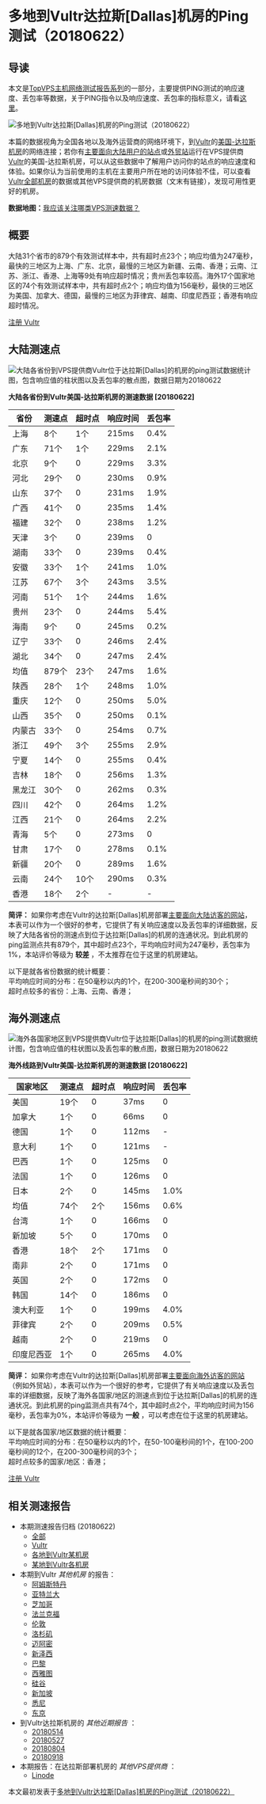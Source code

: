 #  多地到Vultr达拉斯[Dallas]机房的Ping测试（20180622） 

## 导读

本文是[TopVPS主机网络测试报告系列](https://vps123.top/pingtest)的一部分，主要提供PING测试的响应速度、丢包率等数据，关于PING指令以及响应速度、丢包率的指标意义，请看[这里](https://vps123.top/what-is-ping.html)。

![多地到Vultr达拉斯\[Dallas\]机房的Ping测试（20180622）](/images/thumbnails/to_vultr_Dallas.png)

本篇的数据视角为全国各地以及海外运营商的网络环境下，到[Vultr](https://vps123.top/go/vultr)的[美国-达拉斯机房](https://vps123.top/vultr-facilities.html#dallas)的网络连接；若你有[主要面向大陆用户的站点](https://vps123.top/website-for-mainland-users.html)或[外贸站](https://vps123.top/website-for-internation-trade.html)运行在VPS提供商[Vultr](https://vps123.top/go/vultr)的美国-达拉斯机房，可以从这些数据中了解用户访问你的站点的响应速度和体验。如果你认为当前使用的主机在主要用户所在地的访问体验不佳，可以查看[Vultr全部机房](/vultr/isp/china/20180622-vultr-isp-china.md)的数据或其他VPS提供商的机房数据（文末有链接），发现可用性更好的机房。

**数据地图：**[我应该关注哪类VPS测速数据？](https://vps123.top/find-pingtest-data-you-need.html)

## 概要

大陆31个省市的879个有效测试样本中，共有超时点23个；响应均值为247毫秒，最快的三地区为上海、广东、北京，最慢的三地区为新疆、云南、香港；云南、江苏、浙江、香港、上海等9处有响应超时情况；贵州丢包率较高。海外17个国家地区的74个有效测试样本中，共有超时点2个；响应均值为156毫秒，最快的三地区为美国、加拿大、德国，最慢的三地区为菲律宾、越南、印度尼西亚；香港有响应超时情况。

[注册 Vultr](https://vps123.top/go/vultr/_btn1)

## 大陆测速点

![大陆各省份到VPS提供商Vultr位于达拉斯\[Dallas\]的机房的ping测试数据统计图，包含响应值的柱状图以及丢包率的散点图，数据日期为20180622](/images/pingtests/vultr_20180622/plot_idc_vultr_usa-dallas_20180622_mainland.png)

**大陆各省份到Vultr美国-达拉斯机房的测速数据 [20180622]**

省份 | 测速点 | 超时点 | 响应时间 | 丢包率  
---|---|---|---|---  
上海 | 8个 | 1个 | 215ms | 0.4%  
广东 | 71个 | 1个 | 229ms | 2.1%  
北京 | 9个 | 0 | 229ms | 3.3%  
河北 | 29个 | 0 | 230ms | 0.9%  
山东 | 37个 | 0 | 231ms | 1.9%  
广西 | 41个 | 0 | 235ms | 1.4%  
福建 | 32个 | 0 | 238ms | 1.2%  
天津 | 3个 | 0 | 239ms | 0  
湖南 | 33个 | 0 | 239ms | 0.4%  
安徽 | 33个 | 1个 | 241ms | 1.0%  
江苏 | 67个 | 3个 | 243ms | 3.5%  
河南 | 51个 | 1个 | 244ms | 1.6%  
贵州 | 23个 | 0 | 244ms | 5.4%  
海南 | 9个 | 0 | 245ms | 0.2%  
辽宁 | 33个 | 0 | 246ms | 2.4%  
湖北 | 34个 | 0 | 247ms | 2.4%  
均值 | 879个 | 23个 | 247ms | 1.6%  
陕西 | 28个 | 1个 | 248ms | 1.0%  
重庆 | 12个 | 0 | 250ms | 5.0%  
山西 | 35个 | 0 | 250ms | 0.1%  
内蒙古 | 33个 | 0 | 254ms | 0.7%  
浙江 | 49个 | 3个 | 255ms | 2.9%  
宁夏 | 14个 | 0 | 255ms | 0.4%  
吉林 | 18个 | 0 | 256ms | 1.3%  
黑龙江 | 30个 | 0 | 262ms | 0.3%  
四川 | 42个 | 0 | 264ms | 1.2%  
江西 | 21个 | 0 | 264ms | 2.2%  
青海 | 5个 | 0 | 273ms | 0  
甘肃 | 17个 | 0 | 278ms | 0.1%  
新疆 | 20个 | 0 | 289ms | 1.6%  
云南 | 24个 | 10个 | 290ms | 0.3%  
香港 | 18个 | 2个 | - | -  
  
**简评：** 如果你考虑在Vultr的达拉斯[Dallas]机房部署[主要面向大陆访客的网站](website-for-mainland-users.html)，本表可以作为一个很好的参考，它提供了有关响应速度以及丢包率的详细数据，反映了大陆各省份的测速点到位于达拉斯[Dallas]的机房的连通状况。到此机房的ping监测点共有879个，其中超时点23个，平均响应时间为247毫秒，丢包率为1%，本站评价等级为 **较差** ，不太推荐在位于这里的机房建站。

以下是就各省份数据的统计概要：  
平均响应时间的分布：在50毫秒以内的1个，在200-300毫秒间的30个；  
超时点较多的省份：上海、云南、香港；

## 海外测速点

![海外各国家地区到VPS提供商Vultr位于达拉斯\[Dallas\]的机房的ping测试数据统计图，包含响应值的柱状图以及丢包率的散点图，数据日期为20180622](/images/pingtests/vultr_20180622/plot_idc_vultr_usa-dallas_20180622_overseas.png)

**海外线路到Vultr美国-达拉斯机房的测速数据 [20180622]**

国家地区 | 测速点 | 超时点 | 响应时间 | 丢包率  
---|---|---|---|---  
美国 | 19个 | 0 | 37ms | 0  
加拿大 | 1个 | 0 | 66ms | 0  
德国 | 1个 | 0 | 112ms | -  
意大利 | 1个 | 0 | 121ms | -  
巴西 | 1个 | 0 | 125ms | 0  
法国 | 1个 | 0 | 126ms | 0  
日本 | 2个 | 0 | 145ms | 1.0%  
均值 | 74个 | 2个 | 156ms | 0.6%  
台湾 | 1个 | 0 | 166ms | 0  
新加坡 | 5个 | 0 | 170ms | 0  
香港 | 18个 | 2个 | 171ms | 0  
南非 | 2个 | 0 | 171ms | 0  
英国 | 2个 | 0 | 172ms | 0  
韩国 | 14个 | 0 | 186ms | 0  
澳大利亚 | 1个 | 0 | 199ms | 4.0%  
菲律宾 | 2个 | 0 | 209ms | 0.5%  
越南 | 2个 | 0 | 219ms | 0  
印度尼西亚 | 1个 | 0 | 265ms | 4.0%  
  
**简评：** 如果你考虑在Vultr的达拉斯[Dallas]机房部署[主要面向海外访客的网站](https://vps123.top/website-for-internation-trade.html)（例如外贸站），本表可以作为一个很好的参考，它提供了有关响应速度以及丢包率的详细数据，反映了海外各国家/地区的测速点到位于达拉斯[Dallas]的机房的连通状况。到此机房的ping监测点共有74个，其中超时点2个，平均响应时间为156毫秒，丢包率为0%，本站评价等级为 **一般** ，可以考虑在位于这里的机房建站。

以下是就各国家/地区数据的统计概要：  
平均响应时间的分布：在50毫秒以内的1个，在50-100毫秒间的1个，在100-200毫秒间的12个，在200-300毫秒间的3个；  
超时点较多的国家/地区：香港；

[注册 Vultr](https://vps123.top/go/vultr/_btn2)

## 相关测速报告

  * 本期测速报告归档 (20180622) 
    * [全部](https://vps123.top/pingtests/20180622 "本期各VPS提供商全部测速报告")
    * [Vultr](https://vps123.top/pingtests/idc-vultr/20180622 "本期Vultr的全部测速报告")
    * [各地到Vultr某机房](https://vps123.top/pingtests/idc-vultr/isp-global/20180622 "以Vultr某机房为关注对象的视角，横向比较大陆各省份、海外各国家地区")
    * [某地到Vultr各机房](https://vps123.top/pingtests/idc-vultr/facility-all/20180622 "以大陆某省份为关注对象的视角，横向比较Vultr各机房")
  * 本期到Vultr _其他机房_ 的报告： 
    * [阿姆斯特丹](/vultr/idc/amsterdam/20180622-vultr-idc-amsterdam.md "多地到Vultr阿姆斯特丹机房的Ping测试 20180622")
    * [亚特兰大](/vultr/idc/atlanta/20180622-vultr-idc-atlanta.md "多地到Vultr亚特兰大机房的Ping测试 20180622")
    * [芝加哥](/vultr/idc/chicago/20180622-vultr-idc-chicago.md "多地到Vultr芝加哥机房的Ping测试 20180622")
    * [法兰克福](/vultr/idc/frankfurt/20180622-vultr-idc-frankfurt.md "多地到Vultr法兰克福机房的Ping测试 20180622")
    * [伦敦](/vultr/idc/london/20180622-vultr-idc-london.md "多地到Vultr伦敦机房的Ping测试 20180622")
    * [洛杉矶](/vultr/idc/losangeles/20180622-vultr-idc-losangeles.md "多地到Vultr洛杉矶机房的Ping测试 20180622")
    * [迈阿密](/vultr/idc/miami/20180622-vultr-idc-miami.md "多地到Vultr迈阿密机房的Ping测试 20180622")
    * [新泽西](/vultr/idc/newjersey/20180622-vultr-idc-newjersey.md "多地到Vultr新泽西机房的Ping测试 20180622")
    * [巴黎](/vultr/idc/paris/20180622-vultr-idc-paris.md "多地到Vultr巴黎机房的Ping测试 20180622")
    * [西雅图](/vultr/idc/seattle/20180622-vultr-idc-seattle.md "多地到Vultr西雅图机房的Ping测试 20180622")
    * [硅谷](/vultr/idc/siliconvalley/20180622-vultr-idc-siliconvalley.md "多地到Vultr硅谷机房的Ping测试 20180622")
    * [新加坡](/vultr/idc/singapore/20180622-vultr-idc-singapore.md "多地到Vultr新加坡机房的Ping测试 20180622")
    * [悉尼](/vultr/idc/sydney/20180622-vultr-idc-sydney.md "多地到Vultr悉尼机房的Ping测试 20180622")
    * [东京](/vultr/idc/tokyo/20180622-vultr-idc-tokyo.md "多地到Vultr东京机房的Ping测试 20180622")
  * 到Vultr达拉斯机房的 _其他近期报告_ ： 
    * [20180514](/vultr/idc/dallas/20180514-vultr-idc-dallas.md "多地到Vultr达拉斯机房的Ping测试 20180514")
    * [20180527](/vultr/idc/dallas/20180527-vultr-idc-dallas.md "多地到Vultr达拉斯机房的Ping测试 20180527")
    * [20180804](/vultr/idc/dallas/20180804-vultr-idc-dallas.md "多地到Vultr达拉斯机房的Ping测试 20180804")
    * [20180918](/vultr/idc/dallas/20180918-vultr-idc-dallas.md "多地到Vultr达拉斯机房的Ping测试 20180918")
  * 本期报告：在达拉斯部署机房的 _其他VPS提供商_ ： 
    * [Linode](/linode/idc/dallas/20180622-linode-idc-dallas.md "多地到Linode达拉斯机房的Ping测试 20180622")



本文最初发表于[多地到Vultr达拉斯[Dallas]机房的Ping测试（20180622）](https://vps123.top/pingtest/20180622-vultr-idc-dallas.html)
